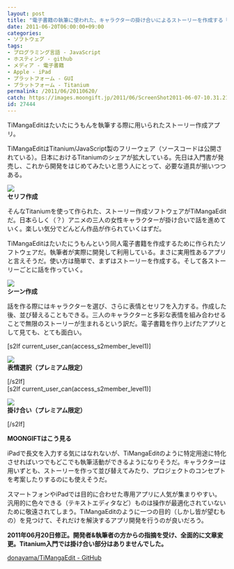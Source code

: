 ```yaml
---
layout: post
title: "電子書籍の執筆に使われた、キャラクターの掛け合いによるストーリーを作成する「TiMangaEdit」"
date: 2011-06-20T06:00:00+09:00
categories:
- ソフトウェア
tags: 
- プログラミング言語 - JavaScript
- ホスティング - github
- メディア - 電子書籍
- Apple - iPad
- プラットフォーム - GUI
- プラットフォーム - Titanium
permalink: /2011/06/20110620/
catch: https://images.moongift.jp/2011/06/ScreenShot2011-06-07-10.31.21_thumb.png
id: 27444
---
```

TiMangaEditはたいたにうもんを執筆する際に用いられたストーリー作成アプリ。

  

TiMangaEditはTitanium/JavaScript製のフリーウェア（ソースコードは公開されている）。日本におけるTitaniumのシェアが拡大している。先日は入門書が発売し、これから開発をはじめてみたいと思う人にとって、必要な道具が揃いつつある。

  

[![](https://images.moongift.jp/2011/06/ScreenShot2011-06-07-10.31.14_thumb.png)](https://images.moongift.jp/2011/06/058afe9355d91cf0fc21069c718a7ef2.png)  
**セリフ作成**

  

そんなTitaniumを使って作られた、ストーリー作成ソフトウェアがTiMangaEditだ。日本らしく（？）アニメの三人の女性キャラクターが掛け合いで話を進めていく。楽しい気分でどんどん作品が作られていくはずだ。

  
<!--more-->  

TiMangaEditはたいたにうもんという同人電子書籍を作成するために作られたソフトウェアだ。執筆者が実際に開発して利用している。まさに実用性あるアプリと言えそうだ。使い方は簡単で、まずはストーリーを作成する。そして各ストーリーごとに話を作っていく。

  

[![](https://images.moongift.jp/2011/06/ScreenShot2011-06-07-10.30.41_thumb.png)](https://images.moongift.jp/2011/06/90e61ee3c56369d164f560086d40acb9.png)  
**シーン作成**

  

話を作る際にはキャラクターを選び、さらに表情とセリフを入力する。作成した後、並び替えることもできる。三人のキャラクターと多彩な表情を組み合わせることで無限のストーリーが生まれるという訳だ。電子書籍を作り上げたアプリとして見ても、とても面白い。

  
[s2If current\_user\_can(access\_s2member\_level1)]

[![](https://images.moongift.jp/2011/06/ScreenShot2011-06-07-10.31.21_thumb.png)](https://images.moongift.jp/2011/06/f78e6ab66eb5dda7f65bbc456ec7fb1b.png)  
**表情選択（プレミアム限定）**

[/s2If]   
[s2If current\_user\_can(access\_s2member\_level1)]

[![](https://images.moongift.jp/2011/06/ScreenShot2011-06-07-10.32.15_thumb.png)](https://images.moongift.jp/2011/06/d633f96a6cae98bedc4c8c90183d1c90.png)  
**掛け合い（プレミアム限定）**

[/s2If]   
  
  

**MOONGIFTはこう見る**

  

iPadで長文を入力する気にはなれないが、TiMangaEditのように特定用途に特化させればいつでもどこでも執筆活動ができるようになりそうだ。キャラクターは用いずとも、ストーリーを作って並び替えてみたり、プロジェクトのコンセプトを考案したりするのにも使えそうだ。

  

スマートフォンやiPadでは目的に合わせた専用アプリに人気が集まりやすい。汎用的に色々できる（テキストエディタなど）ものは操作が最適化されていないために敬遠されてしまう。TiMangaEditのように一つの目的（しかし皆が望むもの）を見つけて、それだけを解決するアプリ開発を行うのが良いだろう。

  

**2011年06月20日修正。開発者&執筆者の方からの指摘を受け、全面的に文章変更。Titanium入門では掛け合い部分はありませんでした。**

  

[donayama/TiMangaEdit - GitHub](https://github.com/donayama/TiMangaEdit)

